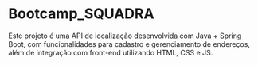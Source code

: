 # Bootcamp_SQUADRA
Este projeto é uma API de localização desenvolvida com Java + Spring Boot, com funcionalidades para cadastro e gerenciamento de endereços, além de integração com front-end utilizando HTML, CSS e JS.
